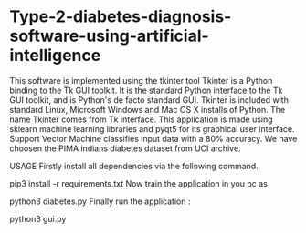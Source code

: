 # Type-2-diabetes-diagnosis-software-using-artificial-intelligence
This software is implemented using the tkinter tool
Tkinter is a Python binding to the Tk GUI toolkit. It is the standard Python interface to the Tk GUI toolkit, and is Python's de facto standard GUI. Tkinter is included with standard Linux, Microsoft Windows and Mac OS X installs of Python. The name Tkinter comes from Tk interface.
This application is made using sklearn machine learning libraries and pyqt5 for its graphical user interface. Support Vector Machine classifies input data with a 80% accuracy. We have choosen the PIMA indians diabetes dataset from UCI archive.

USAGE
Firstly install all dependencies via the following command.

pip3 install -r requirements.txt
Now train the application in you pc as

python3 diabetes.py
Finally run the application :

python3 gui.py
